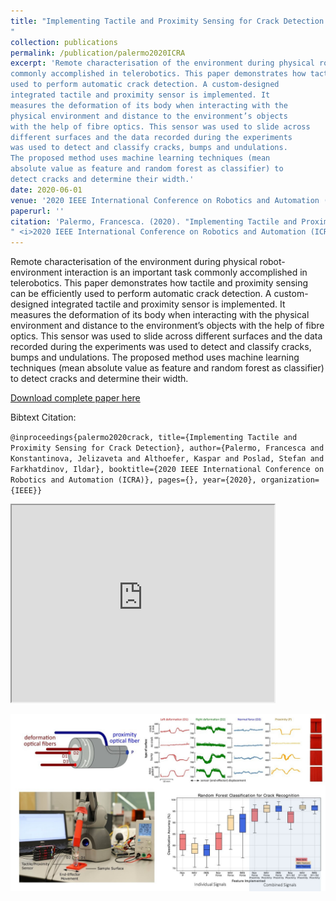 ```yaml
---
title: "Implementing Tactile and Proximity Sensing for Crack Detection
"
collection: publications
permalink: /publication/palermo2020ICRA
excerpt: 'Remote characterisation of the environment during physical robot-environment interaction is an important task
commonly accomplished in telerobotics. This paper demonstrates how tactile and proximity sensing can be efficiently
used to perform automatic crack detection. A custom-designed
integrated tactile and proximity sensor is implemented. It
measures the deformation of its body when interacting with the
physical environment and distance to the environment’s objects
with the help of fibre optics. This sensor was used to slide across
different surfaces and the data recorded during the experiments
was used to detect and classify cracks, bumps and undulations.
The proposed method uses machine learning techniques (mean
absolute value as feature and random forest as classifier) to
detect cracks and determine their width.'
date: 2020-06-01
venue: '2020 IEEE International Conference on Robotics and Automation (ICRA)'
paperurl: ''
citation: 'Palermo, Francesca. (2020). "Implementing Tactile and Proximity Sensing for Crack Detection
" <i>2020 IEEE International Conference on Robotics and Automation (ICRA)</i>'
---
```

Remote characterisation of the environment during physical robot-environment interaction is an important task
commonly accomplished in telerobotics. This paper demonstrates how tactile and proximity sensing can be efficiently
used to perform automatic crack detection. A custom-designed
integrated tactile and proximity sensor is implemented. It
measures the deformation of its body when interacting with the
physical environment and distance to the environment’s objects
with the help of fibre optics. This sensor was used to slide across
different surfaces and the data recorded during the experiments
was used to detect and classify cracks, bumps and undulations.
The proposed method uses machine learning techniques (mean
absolute value as feature and random forest as classifier) to
detect cracks and determine their width. 

[Download complete paper here](https://ras.papercept.net/proceedings/ICRA20/1561.pdf)

Bibtext Citation: 

`@inproceedings{palermo2020crack, title={Implementing Tactile and Proximity Sensing for Crack Detection}, author={Palermo, Francesca and Konstantinova, Jelizaveta and Althoefer, Kaspar and Poslad, Stefan and Farkhatdinov, Ildar}, booktitle={2020 IEEE International Conference on Robotics and Automation (ICRA)}, pages={}, year={2020}, organization={IEEE}}`


<iframe width="420" height="315"
src="https://www.youtube.com/embed/EMC9P016eao">
</iframe>

![icra Image](https://github.com/francescapalermo/francescapalermo.github.io/blob/master/_publications/crack_detection.jpg?raw=true)